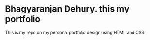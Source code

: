 # Bhagyaranjan Dehury. this my portfolio
This is my repo on my personal portfolio design using HTML and CSS.
